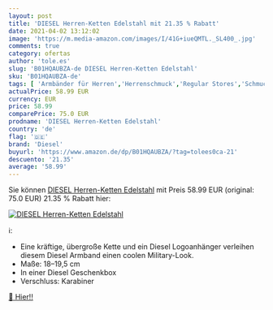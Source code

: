```yaml
---
layout: post
title: 'DIESEL Herren-Ketten Edelstahl mit 21.35 % Rabatt'
date: 2021-04-02 13:12:02
image: 'https://m.media-amazon.com/images/I/41G+iueQMTL._SL400_.jpg'
comments: true
category: ofertas
author: 'tole.es'
slug: 'B01HQAUBZA-de DIESEL Herren-Ketten Edelstahl'
sku: 'B01HQAUBZA-de'
tags: [ 'Armbänder für Herren','Herrenschmuck','Regular Stores','Schmuck','Shops','diesel', ]
actualPrice: 58.99 EUR
currency: EUR
price: 58.99
comparePrice: 75.0 EUR
prodname: 'DIESEL Herren-Ketten Edelstahl'
country: 'de'
flag: '🇩🇪'
brand: 'Diesel'
buyurl: 'https://www.amazon.de/dp/B01HQAUBZA/?tag=tolees0ca-21'
descuento: '21.35'
average: '58.99'
---
```


Sie können [DIESEL Herren-Ketten Edelstahl](https://www.amazon.de/dp/B01HQAUBZA/?tag=tolees0ca-21) mit Preis 58.99 EUR (original: 75.0 EUR) 21.35 % Rabatt hier:

[![DIESEL Herren-Ketten Edelstahl](https://m.media-amazon.com/images/I/41G+iueQMTL._SL400_.jpg)](https://www.amazon.de/dp/B01HQAUBZA/?tag=tolees0ca-21)

ℹ️:

- Eine kräftige, übergroße Kette und ein Diesel Logoanhänger verleihen diesem Diesel Armband einen coolen Military-Look.
- Maße: 18–19,5 cm
- In einer Diesel Geschenkbox
- Verschluss: Karabiner

[🛒 Hier!!](https://www.amazon.de/dp/B01HQAUBZA/?tag=tolees0ca-21)
